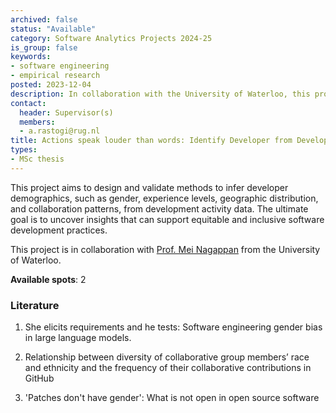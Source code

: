 ```yaml
---
archived: false
status: "Available"
category: Software Analytics Projects 2024-25
is_group: false
keywords:
- software engineering
- empirical research
posted: 2023-12-04
description: In collaboration with the University of Waterloo, this project focuses on identifying developers from their development activities. 
contact:
  header: Supervisor(s)
  members:
  - a.rastogi@rug.nl
title: Actions speak louder than words: Identify Developer from Development Activity
types:
- MSc thesis
---
```

This project aims to design and validate methods to infer developer demographics, such as gender, experience levels, geographic distribution, and collaboration patterns, from development activity data. The ultimate goal is to uncover insights that can support equitable and inclusive software development practices.

This project is in collaboration with [Prof. Mei Nagappan](https://cs.uwaterloo.ca/~m2nagapp/) from the University of Waterloo. 

**Available spots**: 2

### Literature
1. She elicits requirements and he tests: Software engineering gender bias in large language models. 

2. Relationship between diversity of collaborative group members’ race and ethnicity and the frequency of their collaborative contributions in GitHub

3. 'Patches don't have gender': What is not open in open source software
